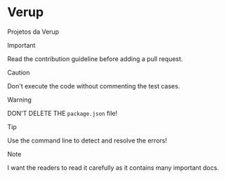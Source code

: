 Verup
=====

Projetos da Verup

> [!IMPORTANT]
> Read the contribution guideline before adding a pull request.

> [!CAUTION]
> Don't execute the code without commenting the test cases.

> [!WARNING]
> DON'T DELETE THE `package.json` file!

> [!TIP]
> Use the command line to detect and resolve the errors!

> [!NOTE]
> I want the readers to read it carefully as it contains many important docs.
